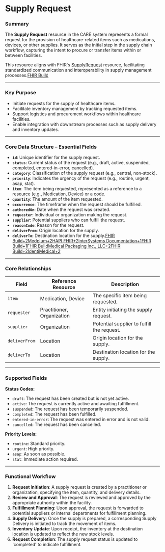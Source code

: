 # Supply Request

### Summary

The **Supply Request** resource in the CARE system represents a formal request for the provision of healthcare-related items such as medications, devices, or other supplies. It serves as the initial step in the supply chain workflow, capturing the intent to procure or transfer items within or between facilities.

This resource aligns with FHIR's [SupplyRequest](https://build.fhir.org/supplyrequest.html) resource, facilitating standardized communication and interoperability in supply management processes.[FHIR Build](https://build.fhir.org/supplyrequest.html?utm_source=chatgpt.com)

---

### Key Purpose

- Initiate requests for the supply of healthcare items.
- Facilitate inventory management by tracking requested items.
- Support logistics and procurement workflows within healthcare facilities.
- Enable integration with downstream processes such as supply delivery and inventory updates.

---

### Core Data Structure – Essential Fields

- **`id`**: Unique identifier for the supply request.
- **`status`**: Current status of the request (e.g., draft, active, suspended, completed, entered-in-error, cancelled).
- **`category`**: Classification of the supply request (e.g., central, non-stock).
- **`priority`**: Indicates the urgency of the request (e.g., routine, urgent, asap, stat).
- **`item`**: The item being requested, represented as a reference to a resource (e.g., Medication, Device) or a code.
- **`quantity`**: The amount of the item requested.
- **`occurrence`**: The timeframe when the request should be fulfilled.
- **`authoredOn`**: Date when the request was created.
- **`requester`**: Individual or organization making the request.
- **`supplier`**: Potential suppliers who can fulfill the request.
- **`reasonCode`**: Reason for the request.
- **`deliverFrom`**: Origin location for the supply.
- **`deliverTo`**: Destination location for the supply.[FHIR Build+2Medplum+2HAPI FHIR+2](https://www.medplum.com/docs/api/fhir/resources/supplyrequest?utm_source=chatgpt.com)[InterSystems Documentation+1FHIR Build+1](https://docs.intersystems.com/irisforhealthlatest/csp/documatic/%25CSP.Documatic.cls?CLASSNAME=HS.FHIR.DTL.vSTU3.Model.Resource.SupplyDelivery&LIBRARY=HSLIB&utm_source=chatgpt.com)[FHIR Build](https://build.fhir.org/supplydelivery-definitions.html?utm_source=chatgpt.com)[Medical Packaging Inc., LLC+2FHIR Build+2IdentiMedical+2](https://build.fhir.org/resourcelist.html?utm_source=chatgpt.com)

---

### Core Relationships

| Field         | Reference Resource         | Description                                |
| ------------- | -------------------------- | ------------------------------------------ |
| `item`        | Medication, Device         | The specific item being requested.         |
| `requester`   | Practitioner, Organization | Entity initiating the supply request.      |
| `supplier`    | Organization               | Potential supplier to fulfill the request. |
| `deliverFrom` | Location                   | Origin location for the supply.            |
| `deliverTo`   | Location                   | Destination location for the supply.       |

---

### Supported Fields

**Status Codes:**

- `draft`: The request has been created but is not yet active.
- `active`: The request is currently active and awaiting fulfillment.
- `suspended`: The request has been temporarily suspended.
- `completed`: The request has been fulfilled.
- `entered-in-error`: The request was entered in error and is not valid.
- `cancelled`: The request has been cancelled.

**Priority Levels:**

- `routine`: Standard priority.
- `urgent`: High priority.
- `asap`: As soon as possible.
- `stat`: Immediate action required.

---

### Functional Workflow

1. **Request Initiation**: A supply request is created by a practitioner or organization, specifying the item, quantity, and delivery details.
2. **Review and Approval**: The request is reviewed and approved by the appropriate authority within the facility.
3. **Fulfillment Planning**: Upon approval, the request is forwarded to potential suppliers or internal departments for fulfillment planning.
4. **Supply Delivery**: Once the supply is prepared, a corresponding Supply Delivery is initiated to track the movement of items.
5. **Inventory Update**: Upon receipt, the inventory at the destination location is updated to reflect the new stock levels.
6. **Request Completion**: The supply request status is updated to 'completed' to indicate fulfillment.
